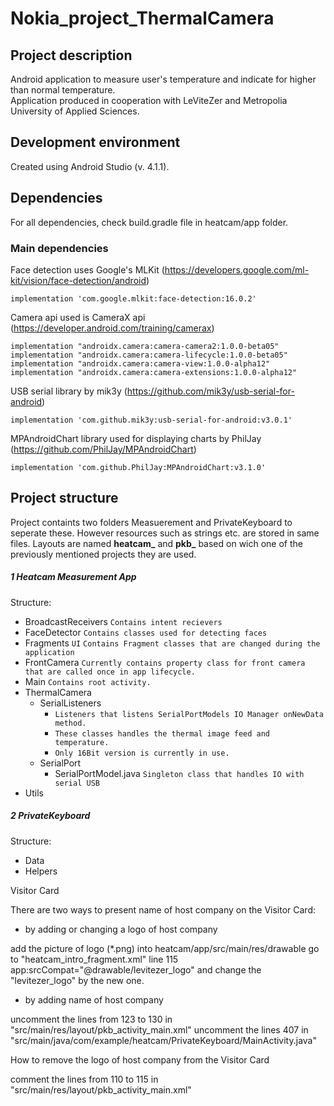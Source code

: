 # Nokia_project_ThermalCamera

## Project description
Android application to measure user's temperature and indicate for higher than normal temperature.<br/>
Application produced in cooperation with LeViteZer and Metropolia University of Applied Sciences.<br/>

## Development environment
Created using Android Studio (v. 4.1.1).<br/>

## Dependencies
For all dependencies, check build.gradle file in heatcam/app folder.

### Main dependencies
Face detection uses Google's MLKit (https://developers.google.com/ml-kit/vision/face-detection/android)
```
implementation 'com.google.mlkit:face-detection:16.0.2'
```
Camera api used is CameraX api (https://developer.android.com/training/camerax)
```
implementation "androidx.camera:camera-camera2:1.0.0-beta05"
implementation "androidx.camera:camera-lifecycle:1.0.0-beta05"
implementation "androidx.camera:camera-view:1.0.0-alpha12"
implementation "androidx.camera:camera-extensions:1.0.0-alpha12"
```
USB serial library by mik3y (https://github.com/mik3y/usb-serial-for-android)
```
implementation 'com.github.mik3y:usb-serial-for-android:v3.0.1'
```
MPAndroidChart library used for displaying charts by PhilJay (https://github.com/PhilJay/MPAndroidChart)
```
implementation 'com.github.PhilJay:MPAndroidChart:v3.1.0'
```

## Project structure

Project containts two folders Measuerement and PrivateKeyboard to seperate these. However resources such as strings etc. are stored in same files. Layouts are named **heatcam_** and **pkb_** based on wich one of the previously mentioned projects they are used.


##### 1 Heatcam Measurement App
Structure:

- BroadcastReceivers `Contains intent recievers`
- FaceDetector `Contains classes used for detecting faces`
- Fragments `UI` `Contains Fragment classes that are changed during the application`
- FrontCamera `Currently contains property class for front camera that are called once in app lifecycle.`
- Main `Contains root activity.`
- ThermalCamera
  - SerialListeners
  	- `Listeners that listens SerialPortModels IO Manager onNewData method.`
  	- `These classes handles the thermal image feed and temperature.`
  	- `Only 16Bit version is currently in use.`
  - SerialPort
    - SerialPortModel.java `Singleton class that handles IO with serial USB`
- Utils

##### 2 PrivateKeyboard
Structure:
- Data
- Helpers

Visitor Card

There are two ways to present name of host company on the Visitor Card:

- by adding or changing a logo of host company

add the picture of logo (*.png) into heatcam/app/src/main/res/drawable
go to "heatcam_intro_fragment.xml" line 115 app:srcCompat="@drawable/levitezer_logo" and change the "levitezer_logo" by the new one.

- by adding name of host company

uncomment the lines from 123 to 130 in "src/main/res/layout/pkb_activity_main.xml"
uncomment the lines 407 in "src/main/java/com/example/heatcam/PrivateKeyboard/MainActivity.java"

How to remove the logo of host company from the Visitor Card

comment the lines from 110 to 115 in "src/main/res/layout/pkb_activity_main.xml"

